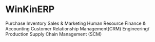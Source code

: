 # WinKinERP




   Purchase 
   Inventory 
   Sales & Marketing
   Human Resource
   Finance & Accounting
   Customer Relationship Management(CRM)
   Engineering/ Production
   Supply Chain Management (SCM)
